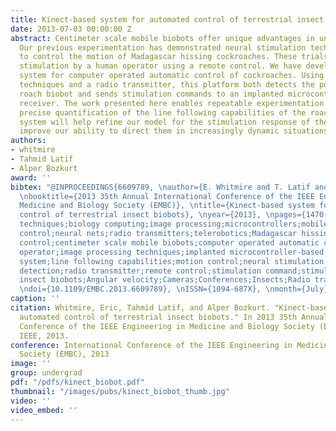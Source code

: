 ```yaml
---
title: Kinect-based system for automated control of terrestrial insect biobots
date: 2013-07-03 00:00:00 Z
abstract: Centimeter scale mobile biobots offer unique advantages in uncertain environments.
  Our previous experimentation has demonstrated neural stimulation techniques in order
  to control the motion of Madagascar hissing cockroaches. These trials relied on
  stimulation by a human operator using a remote control. We have developed a Kinect-based
  system for computer operated automatic control of cockroaches. Using image processing
  techniques and a radio transmitter, this platform both detects the position of the
  roach biobot and sends stimulation commands to an implanted microcontroller-based
  receiver. The work presented here enables repeatable experimentation and allows
  precise quantification of the line following capabilities of the roach biobot. This
  system will help refine our model for the stimulation response of the insect and
  improve our ability to direct them in increasingly dynamic situations.
authors:
- whitmire
- Tahmid Latif
- Alper Bozkurt
award: ''
bibtex: "@INPROCEEDINGS{6609789, \nauthor={E. Whitmire and T. Latif and A. Bozkurt},
  \nbooktitle={2013 35th Annual International Conference of the IEEE Engineering in
  Medicine and Biology Society (EMBC)}, \ntitle={Kinect-based system for automated
  control of terrestrial insect biobots}, \nyear={2013}, \npages={1470-1473}, \nkeywords={biocontrol;biological
  techniques;biology computing;image processing;microcontrollers;mobile robots;motion
  control;neural nets;radio transmitters;telerobotics;Madagascar hissing cockroaches;automated
  control;centimeter scale mobile biobots;computer operated automatic control;human
  operator;image processing techniques;implanted microcontroller-based receiver;kinect-based
  system;line following capabilities;motion control;neural stimulation technique;position
  detection;radio transmitter;remote control;stimulation command;stimulation response;terrestrial
  insect biobots;Angular velocity;Cameras;Conferences;Insects;Radio transmitters;Robots;Software},
  \ndoi={10.1109/EMBC.2013.6609789}, \nISSN={1094-687X}, \nmonth={July},}"
caption: ''
citation: Whitmire, Eric, Tahmid Latif, and Alper Bozkurt. "Kinect-based system for
  automated control of terrestrial insect biobots." In 2013 35th Annual International
  Conference of the IEEE Engineering in Medicine and Biology Society (EMBC), pp. 1470-1473.
  IEEE, 2013.
conference: International Conference of the IEEE Engineering in Medicine and Biology
  Society (EMBC), 2013
image: ''
group: undergrad
pdf: "/pdfs/kinect_biobot.pdf"
thumbnail: "/images/pubs/kinect_biobot_thumb.jpg"
video: ''
video_embed: ''
---
```


